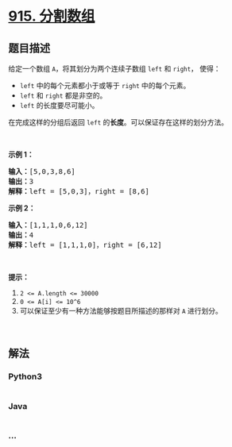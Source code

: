 # [915. 分割数组](https://leetcode-cn.com/problems/partition-array-into-disjoint-intervals)



## 题目描述

<!-- 这里写题目描述 -->

<p>给定一个数组 <code>A</code>，将其划分为两个连续子数组 <code>left</code> 和 <code>right</code>， 使得：</p>

<ul>
	<li><code>left</code> 中的每个元素都小于或等于 <code>right</code> 中的每个元素。</li>
	<li><code>left</code> 和 <code>right</code> 都是非空的。</li>
	<li><code>left</code> 的长度要尽可能小。</li>
</ul>

<p>在完成这样的分组后返回 <code>left</code> 的<strong>长度</strong>。可以保证存在这样的划分方法。</p>

<p> </p>

<p><strong>示例 1：</strong></p>

<pre>
<strong>输入：</strong>[5,0,3,8,6]
<strong>输出：</strong>3
<strong>解释：</strong>left = [5,0,3]，right = [8,6]
</pre>

<p><strong>示例 2：</strong></p>

<pre>
<strong>输入：</strong>[1,1,1,0,6,12]
<strong>输出：</strong>4
<strong>解释：</strong>left = [1,1,1,0]，right = [6,12]
</pre>

<p> </p>

<p><strong>提示：</strong></p>

<ol>
	<li><code>2 <= A.length <= 30000</code></li>
	<li><code>0 <= A[i] <= 10^6</code></li>
	<li>可以保证至少有一种方法能够按题目所描述的那样对 <code>A</code> 进行划分。</li>
</ol>

<p> </p>


## 解法

<!-- 这里可写通用的实现逻辑 -->

<!-- tabs:start -->

### **Python3**

<!-- 这里可写当前语言的特殊实现逻辑 -->

```python

```

### **Java**

<!-- 这里可写当前语言的特殊实现逻辑 -->

```java

```

### **...**

```

```

<!-- tabs:end -->
